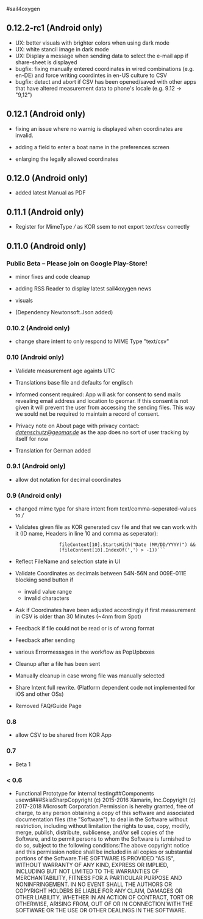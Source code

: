 ﻿#sail4oxygen

## 0.12.2-rc1 (Android only)

+ UX: better visuals with brighter colors when using dark mode
+ UX: white stancil image in dark mode
+ UX: Display a message when sending data to select the e-mail app if share-sheet is displayed
+ bugfix: fixing manually entered coordinates in wired combinations (e.g. en-DE) and force writing coordintes in en-US culture to CSV
+ bugfix: detect and abort if CSV has been opened/saved with other apps that have altered measurement data to phone's locale (e.g. 9.12 -> "9,12")


## 0.12.1 (Android only)

+ fixing an issue where no warnig is displayed when coordinates are invalid.

+ adding a field to enter a boat name in the preferences screen

+ enlarging the legally allowed coordinates 

## 0.12.0 (Android only)

+ added latest Manual as PDF

## 0.11.1 (Android only)

+ Register for MimeType */* as KOR ssem to not export text/csv correctly

## 0.11.0 (Android only)
### Public Beta – Please join on Google Play-Store!

+ minor fixes and code cleanup

+ adding RSS Reader to display latest sail4oxygen news

+ visuals

+ (Dependency Newtonsoft.Json added)

### 0.10.2 (Android only)

+ change share intent to only respond to MIME Type "text/csv"


### 0.10 (Android only)

+ Validate measurement age againts UTC

+ Translations base file and defaults for englisch

+ Informed consent required: App will ask for consent to send mails revealing email address and location to geomar.  If this consent is not given it will prevent the user from accessing the sending files. This way we sould net be required to maintain a record of consent.

+ Privacy note on About page with privacy contact: *datenschutz@geomar.de* as the app does no sort of user tracking by itself for now

+ Translation for German added



### 0.9.1 (Android only)

+ allow dot notation for decimal coordinates



### 0.9 (Android only)

+ changed mime type for share intent from text/comma-seperated-values to */*

+ Validates given file as KOR generated csv file and that we can work with it (ID name, Headers in line 10 and comma as seperator):
    ```(fileContent[1].StartsWith("Kor MEASUREMENT DATA FILE EXPORT") && 
                    fileContent[10].StartsWith("Date (MM/DD/YYYY)") && 
                    (fileContent[10].IndexOf(',') > -1))```

+ Reflect FileName and selection state in UI

+ Validate Coordinates as decimals between 54N-56N and 009E-011E
    blocking send button if
     + invalid value range
     + invalid characters

+ Ask if Coordinates have been adjusted accordingly if first measurement in CSV is older than 30 Minutes (~4nm from Spot)

+ Feedback if file could not be read or is of wrong format

+ Feedback after sending

+ various Errormessages in the workflow as PopUpboxes

+ Cleanup after a file has been sent

+ Manually cleanup in case wrong file was manually selected

+ Share Intent full rewrite. (Platform dependent code not implemented for iOS and other OSs)

+ Removed FAQ/Guide Page



### 0.8
+ allow CSV to be shared from KOR App



### 0.7
+ Beta 1



### < 0.6
+ Functional Prototype for internal testing##Components usewd###SkiaSharpCopyright (c) 2015-2016 Xamarin, Inc.Copyright (c) 2017-2018 Microsoft Corporation.Permission is hereby granted, free of charge, to any person obtaining a copy of this software and associated documentation files (the "Software"), to deal in the Software without restriction, including without limitation the rights to use, copy, modify, merge, publish, distribute, sublicense, and/or sell copies of the Software, and to permit persons to whom the Software is furnished to do so, subject to the following conditions:The above copyright notice and this permission notice shall be included in all copies or substantial portions of the Software.THE SOFTWARE IS PROVIDED "AS IS", WITHOUT WARRANTY OF ANY KIND, EXPRESS OR IMPLIED, INCLUDING BUT NOT LIMITED TO THE WARRANTIES OF MERCHANTABILITY, FITNESS FOR A PARTICULAR PURPOSE AND NONINFRINGEMENT. IN NO EVENT SHALL THE AUTHORS OR COPYRIGHT HOLDERS BE LIABLE FOR ANY CLAIM, DAMAGES OR OTHER LIABILITY, WHETHER IN AN ACTION OF CONTRACT, TORT OR OTHERWISE, ARISING FROM, OUT OF OR IN CONNECTION WITH THE SOFTWARE OR THE USE OR OTHER DEALINGS IN THE SOFTWARE.